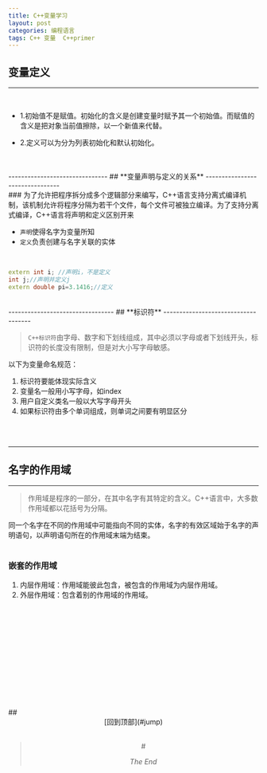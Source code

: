 ```yaml
---
title: C++变量学习
layout: post
categories: 编程语言
tags: C++ 变量  C++primer
---
```

<span id="jump"></span>


##  **变量定义**
-----------------------------
<br/>

- 1.初始值不是赋值。初始化的含义是创建变量时赋予其一个初始值。而赋值的含义是把对象当前值擦除，以一个新值来代替。  

- 2.定义可以为分为列表初始化和默认初始化。  
<br/>
<br/>
-------------------------------
## **变量声明与定义的关系** 
--------------------------------
<br/>
### 为了允许把程序拆分成多个逻辑部分来编写，C++语言支持分离式编译机制，该机制允许将程序分隔为若干个文件，每个文件可被独立编译。为了支持分离式编译，C++语言将声明和定义区别开来   



- `声明`使得名字为变量所知
- `定义`负责创建与名字关联的实体
<br/>

``` c++
extern int i; //声明i，不是定义  
int j;//声明并定义j  
extern double pi=3.1416;//定义  
```
 <br/>
---------------------------------
## **标识符**  
------------------------------------
<br/>

 
>`C++标识符`由字母、数字和下划线组成，其中必须以字母或者下划线开头，标识符的长度没有限制，但是对大小写字母敏感。  

以下为变量命名规范：
1. 标识符要能体现实际含义
2. 变量名一般用小写字母，如index
3. 用户自定义类名一般以大写字母开头
4. 如果标识符由多个单词组成，则单词之间要有明显区分  
<br/>
<br/>
  
----------------------------------------
## 名字的作用域
----------------------------------------
  
  
>作用域是程序的一部分，在其中名字有其特定的含义。C++语言中，大多数作用域都以花括号为分隔。  


  
同一个名字在不同的作用域中可能指向不同的实体，名字的有效区域始于名字的声明语句，以声明语句所在的作用域末端为结束。  
<br/>
###  **嵌套的作用域**
1. 内层作用域：作用域能彼此包含，被包含的作用域为内层作用域。  
2. 外层作用域：包含着别的作用域的作用域。  
<br/>
<br/>
<br/>
<br/><br/><br/><br/><br/><br/><br/><br/><br/>  
##<center>[回到顶部](#jump)<center/>
<br/>

>#*<center>The End*